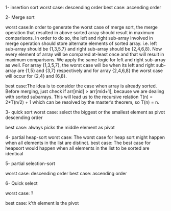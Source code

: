 1- insertion sort worst case: descending order
                best case: ascending order
                
2- Merge sort

worst case:In order to generate the worst case of merge sort,
the merge operation that resulted in above sorted array should result in maximum comparisons.
In order to do so, the left and right sub-array involved in merge operation should store alternate elements of sorted array.
i.e. left sub-array should be {1,3,5,7} and right sub-array should be {2,4,6,8}.
Now every element of array will be compared at-least once and that will result in maximum comparisons.
We apply the same logic for left and right sub-array as well. For array {1,3,5,7},
the worst case will be when its left and right sub-array are {1,5} and {3,7}
respectively and for array {2,4,6,8} the worst case will occur for {2,4} and {6,8}.
              
best case:The idea is to consider the case when array is already sorted. Before merging,
just check if arr[mid] > arr[mid+1], because we are dealing with sorted subarrays.
This will lead us to the recursive relation T(n) = 2*T(n/2) + 1 which can be resolved by the master’s theorem,
so T(n) = n.


3- quick sort worst case: select the biggest or the smallest element as pivot descending order
                
best case: always picks the middle element as pivot

4- partial heap-sort 
worst case: The worst case for heap sort might happen when all elements in the list are distinct.
best case: The best case for heapsort would happen when all elements in the list to be sorted are identical

5- partial selection-sort

worst case: descending order
best case: ascending order
                
6- Quick select

  worst case: ?
  
  best case: k'th element is the pivot
  
  

